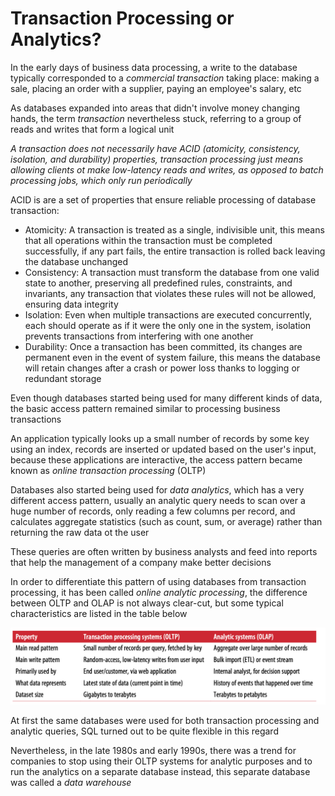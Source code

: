 # Transaction Processing or Analytics?
In the early days of business data processing, a write to the database typically corresponded to a *commercial transaction* taking place: making a sale, placing an order with a supplier, paying an employee's salary, etc

As databases expanded into areas that didn't involve money changing hands, the term *transaction* nevertheless stuck, referring to a group of reads and writes that form a logical unit

*A transaction does not necessarily have ACID (atomicity, consistency, isolation, and durability) properties, transaction processing just means allowing clients ot make low-latency reads and writes, as opposed to batch processing jobs, which only run periodically*

ACID is are a set of properties that ensure reliable processing of database transaction:
- Atomicity: A transaction is treated as a single, indivisible unit, this means that all operations within the transaction must be completed successfully, if any part fails, the entire transaction is rolled back leaving the database unchanged
- Consistency: A transaction must transform the database from one valid state to another, preserving all predefined rules, constraints, and invariants, any transaction that violates these rules will not be allowed, ensuring data integrity
- Isolation: Even when multiple transactions are executed concurrently, each should operate as if it were the only one in the system, isolation prevents transactions from interfering with one another
- Durability: Once a transaction has been committed, its changes are permanent even in the event of system failure, this means the database will retain changes after a crash or power loss thanks to logging or redundant storage

Even though databases started being used for many different kinds of data, the basic access pattern remained similar to processing business transactions

An application typically looks up a small number of records by some key using an index, records are inserted or updated based on the user's input, because these applications are interactive, the access pattern became known as *online transaction processing* (OLTP)

Databases also started being used for *data analytics*, which has a very different access pattern, usually an analytic query needs to scan over a huge number of records, only reading a few columns per record, and calculates aggregate statistics (such as count, sum, or average) rather than returning the raw data ot the user

These queries are often written by business analysts and feed into reports that help the management of a company make better decisions

In order to differentiate this pattern of using databases from transaction processing, it has been called *online analytic processing*, the difference between OLTP and OLAP is not always clear-cut, but some typical characteristics are listed in the table below

![Image](<photos/OLTP_vs_OLAP.png>)

At first the same databases were used for both transaction processing and analytic queries, SQL turned out to be quite flexible in this regard

Nevertheless, in the late 1980s and early 1990s, there was a trend for companies to stop using their OLTP systems for analytic purposes and to run the analytics on a separate database instead, this separate database was called a *data warehouse*